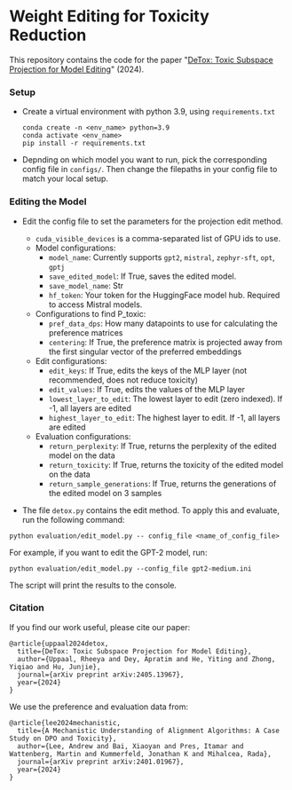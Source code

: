 # Weight Editing for Toxicity Reduction

This repository contains the code for the paper "[DeTox: Toxic Subspace Projection for Model Editing](https://arxiv.org/abs/2405.13967)" (2024).

### Setup

- Create a virtual environment with python 3.9, using `requirements.txt`
  ````
  conda create -n <env_name> python=3.9
  conda activate <env_name>
  pip install -r requirements.txt
  ````

- Depnding on which model you want to run, pick the corresponding config file in `configs/`. Then change the filepaths in your config file to match your local setup.


### Editing the Model
- Edit the config file to set the parameters for the projection edit method.
   - `cuda_visible_devices` is a comma-separated list of GPU ids to use.
   - Model configurations:
     - `model_name`: Currently supports `gpt2`, `mistral`, `zephyr-sft`, `opt`, `gptj`
     - `save_edited_model`: If True, saves the edited model. 
     - `save_model_name`: Str 
     - `hf_token`: Your token for the HuggingFace model hub. Required to access Mistral models.
   - Configurations to find P_toxic:
     - `pref_data_dps`: How many datapoints to use for calculating the preference matrices
     - `centering`: If True, the preference matrix is projected away from the first singular vector of the preferred embeddings
  - Edit configurations:
    - `edit_keys`: If True, edits the keys of the MLP layer (not recommended, does not reduce toxicity)
    - `edit_values`: If True, edits the values of the MLP layer
    - `lowest_layer_to_edit`: The lowest layer to edit (zero indexed). If -1, all layers are edited
    - `highest_layer_to_edit`: The highest layer to edit. If -1, all layers are edited
  - Evaluation configurations:
    - `return_perplexity`: If True, returns the perplexity of the edited model on the data
    - `return_toxicity`: If True, returns the toxicity of the edited model on the data
    - `return_sample_generations`: If True, returns the generations of the edited model on 3 samples

- The file `detox.py` contains the edit method. To apply this and evaluate, run the following command:
````
python evaluation/edit_model.py -- config_file <name_of_config_file>
````
For example, if you want to edit the GPT-2 model, run:
````
python evaluation/edit_model.py --config_file gpt2-medium.ini
````
The script will print the results to the console.


### Citation

If you find our work useful, please cite our paper:
````
@article{uppaal2024detox,
  title={DeTox: Toxic Subspace Projection for Model Editing},
  author={Uppaal, Rheeya and Dey, Apratim and He, Yiting and Zhong, Yiqiao and Hu, Junjie},
  journal={arXiv preprint arXiv:2405.13967},
  year={2024}
}
````

We use the preference and evaluation data from:
````
@article{lee2024mechanistic,
  title={A Mechanistic Understanding of Alignment Algorithms: A Case Study on DPO and Toxicity},
  author={Lee, Andrew and Bai, Xiaoyan and Pres, Itamar and Wattenberg, Martin and Kummerfeld, Jonathan K and Mihalcea, Rada},
  journal={arXiv preprint arXiv:2401.01967},
  year={2024}
}
````
